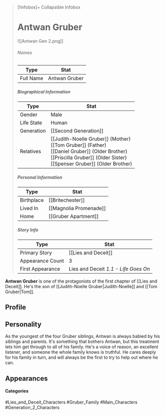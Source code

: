 > [!infobox]+ Collapsible Infobox
> # Antwan Gruber
> ![[Antwan Gen 2.png]] 
> ###### Names 
> | Type | Stat | 
> | ---- | ---- | 
> | Full Name | Antwan Gruber | 
>
> ##### Biographical Information
> | Type | Stat | 
> | ---- | ---- | 
> | Gender | Male | 
> | Life State | Human |
> | Generation | [[Second Generation]] |
> | Relatives | [[Judith-Noelle Gruber]] (Mother)<br>[[Tom Gruber]] (Father)<br>[[Daniel Gruber]] (Older Brother)<br>[[Priscilla Gruber]] (Older Sister)<br>[[Spenser Gruber]] (Older Brother)
> 
> ##### Personal Information
> | Type | Stat | 
> | ---- | ---- | 
> | Birthplace |[[Britechester]]| 
> | Lived In |[[Magnolia Promenade]]| 
> | Home |[[Gruber Apartment]]| 
> 
> ##### Story Info
> | Type | Stat | 
> | ---- | ---- | 
> | Primary Story | [[Lies and Deceit]] | 
> | Appearance Count | 3 | 
> | First Appearance | Lies and Deceit *1.1 - Life Goes On*

**Antwan Gruber** is one of the protagonists of the first chapter of [[Lies and Deceit]]. He's the son of [[Judith-Noelle Gruber|Judith-Noelle]] and [[Tom Gruber|Tom]].

## Profile

## Personality
As the youngest of the four Gruber siblings, Antwan is always babied by his siblings and parents. It's something that bothers Antwan, but this treatment lets him get through to all of his family. He's a voice of reason, an excellent listener, and someone the whole family knows is truthful. He cares deeply for his family in turn, and will always be the first to try to help out where he can.

## Appearances

#### Categories
#Lies_and_Deceit_Characters #Gruber_Family #Main_Characters #Generation_2_Characters
